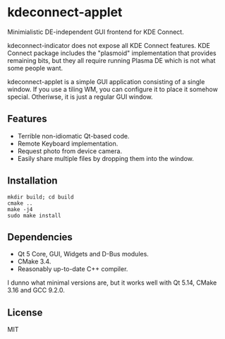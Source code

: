 # kdeconnect-applet

Minimialistic DE-independent GUI frontend for KDE Connect.

kdeconnect-indicator does not expose all KDE Connect features.  KDE Connect
package includes the "plasmoid" implementation that provides remaining bits,
but they all require running Plasma DE which is not what some people want.

kdeconnect-applet is a simple GUI application consisting of a single window.
If you use a tiling WM, you can configure it to place it somehow special.
Otheriwse, it is just a regular GUI window.

## Features

- Terrible non-idiomatic Qt-based code.
- Remote Keyboard implementation.
- Request photo from device camera.
- Easily share multiple files by dropping them into the window.

## Installation

```
mkdir build; cd build
cmake ..
make -j4
sudo make install
```

## Dependencies

- Qt 5 Core, GUI, Widgets and D-Bus modules.
- CMake 3.4.
- Reasonably up-to-date C++ compiler.

I dunno what minimal versions are, but it works well with Qt 5.14, CMake 3.16
and GCC 9.2.0.

## License

MIT
